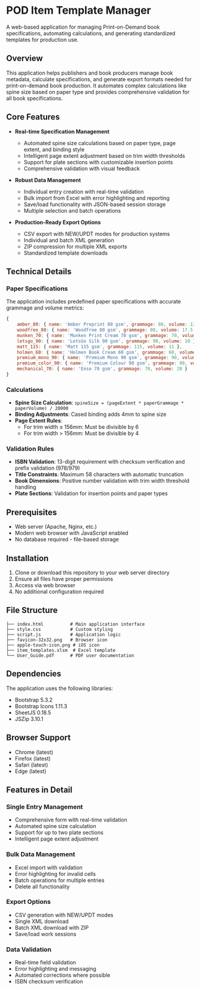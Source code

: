 # POD Item Template Manager

A web-based application for managing Print-on-Demand book specifications, automating calculations, and generating standardized templates for production use.

## Overview

This application helps publishers and book producers manage book metadata, calculate specifications, and generate export formats needed for print-on-demand book production. It automates complex calculations like spine size based on paper type and provides comprehensive validation for all book specifications.

## Core Features

- **Real-time Specification Management**
  - Automated spine size calculations based on paper type, page extent, and binding style
  - Intelligent page extent adjustment based on trim width thresholds
  - Support for plate sections with customizable insertion points
  - Comprehensive validation with visual feedback

- **Robust Data Management**
  - Individual entry creation with real-time validation
  - Bulk import from Excel with error highlighting and reporting
  - Save/load functionality with JSON-based session storage
  - Multiple selection and batch operations

- **Production-Ready Export Options**
  - CSV export with NEW/UPDT modes for production systems
  - Individual and batch XML generation
  - ZIP compression for multiple XML exports
  - Standardized template downloads

## Technical Details

### Paper Specifications
The application includes predefined paper specifications with accurate grammage and volume metrics:
```javascript
{
    amber_80: { name: 'Amber Preprint 80 gsm', grammage: 80, volume: 13 },
    woodfree_80: { name: 'Woodfree 80 gsm', grammage: 80, volume: 17.5 },
    munken_70: { name: 'Munken Print Cream 70 gsm', grammage: 70, volume: 18 },
    letsgo_90: { name: 'LetsGo Silk 90 gsm', grammage: 90, volume: 10 },
    matt_115: { name: 'Matt 115 gsm', grammage: 115, volume: 11 },
    holmen_60: { name: 'Holmen Book Cream 60 gsm', grammage: 60, volume: 18 },
    premium_mono_90: { name: 'Premium Mono 90 gsm', grammage: 90, volume: 9.7 },
    premium_color_90: { name: 'Premium Colour 90 gsm', grammage: 90, volume: 9.7 },
    mechanical_70: { name: 'Enso 70 gsm', grammage: 70, volume: 20 }
}
```

### Calculations
- **Spine Size Calculation**: `spineSize = (pageExtent * paperGrammage * paperVolume) / 20000`
- **Binding Adjustments**: Cased binding adds 4mm to spine size
- **Page Extent Rules**:
  - For trim width ≤ 156mm: Must be divisible by 6
  - For trim width > 156mm: Must be divisible by 4

### Validation Rules
- **ISBN Validation**: 13-digit requirement with checksum verification and prefix validation (978/979)
- **Title Constraints**: Maximum 58 characters with automatic truncation
- **Book Dimensions**: Positive number validation with trim width threshold handling
- **Plate Sections**: Validation for insertion points and paper types

## Prerequisites

- Web server (Apache, Nginx, etc.)
- Modern web browser with JavaScript enabled
- No database required - file-based storage

## Installation

1. Clone or download this repository to your web server directory
2. Ensure all files have proper permissions
3. Access via web browser
4. No additional configuration required

## File Structure

```
├── index.html          # Main application interface
├── style.css           # Custom styling
├── script.js           # Application logic
├── favicon-32x32.png   # Browser icon
├── apple-touch-icon.png # iOS icon
├── item_templates.xlsm  # Excel template
└── User_Guide.pdf      # PDF user documentation
```

## Dependencies

The application uses the following libraries:
- Bootstrap 5.3.2
- Bootstrap Icons 1.11.3
- SheetJS 0.18.5
- JSZip 3.10.1

## Browser Support

- Chrome (latest)
- Firefox (latest)
- Safari (latest)
- Edge (latest)

## Features in Detail

### Single Entry Management
- Comprehensive form with real-time validation
- Automated spine size calculation
- Support for up to two plate sections
- Intelligent page extent adjustment

### Bulk Data Management
- Excel import with validation
- Error highlighting for invalid cells
- Batch operations for multiple entries
- Delete all functionality

### Export Options
- CSV generation with NEW/UPDT modes
- Single XML download
- Batch XML download with ZIP
- Save/load work sessions

### Data Validation
- Real-time field validation
- Error highlighting and messaging
- Automated corrections where possible
- ISBN checksum verification